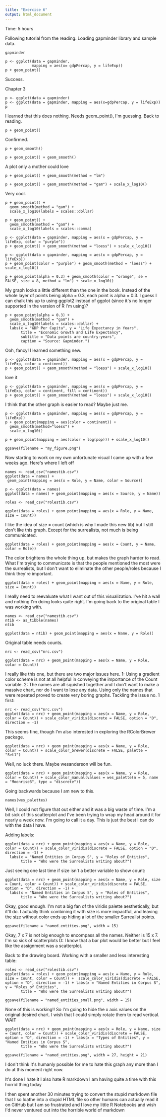 ```yaml
---
title: "Exercise 6"
output: html_document
---
```


Time: 5 hours

Following tutorial from the reading. Loading gapminder library and sample data.

```{r}
gapminder
```

```{r}
p <- ggplot(data = gapminder,
            mapping = aes(x= gdpPercap, y = lifeExp))
p + geom_point()
```

Success.

Chapter 3

```{r}
p <- ggplot(data = gapminder)
p <- ggplot(data = gapminder, mapping = aes(x=gdpPercap, y = lifeExp))
p
```

I learned that this does nothing. Needs geom_point(), I'm guessing. Back to reading.

```{r}
p + geom_point()
```

Confirmed.

```{r}
p + geom_smooth()
```

```{r}
p + geom_point() + geom_smooth()
```

A plot only a mother could love

```{r}
p + geom_point() + geom_smooth(method = "lm")
```

```{r}
p + geom_point() + geom_smooth(method = "gam") + scale_x_log10()
```

Very cool.

```{r}
p + geom_point() +
  geom_smooth(method = "gam") +
  scale_x_log10(labels = scales::dollar)
```

```{r}
p + geom_point() +
  geom_smooth(method = "gam") +
  scale_x_log10(labels = scales::comma)
```

```{r}
p <- ggplot(data = gapminder, mapping = aes(x = gdpPercap, y = lifeExp, color = "purple"))
p + geom_point() + geom_smooth(method = "loess") + scale_x_log10()
```

```{r}
p <- ggplot(data = gapminder, mapping = aes(x = gdpPercap, y = lifeExp))
p + geom_point(color = "purple") + geom_smooth(method = "loess") + scale_x_log10()
```

```{r}
p + geom_point(alpha = 0.3) + geom_smooth(color = "orange", se = FALSE, size = 8, method = "lm") + scale_x_log10()
```

My graph looks a little different than the one in the book. Instead of the whole layer of points being alpha = 0.3, each point is alpha = 0.3. I guess I can chalk this up to using ggplot2 instead of ggplot (since it's no longer supported in the version of R I'm using)?

```{r}
p + geom_point(alpha = 0.3) +
  geom_smooth(method = "gam") +
  scale_x_log10(labels = scales::dollar) +
  labs(x = "GDP Per Capita", y = "Life Expectancy in Years",
       title = "Economic Growth and Life Expectancy",
       subtitle = "Data points are country-years",
       caption = "Source: Gapminder.")
```

Ooh, fancy! I learned something new.

```{r}
p <- ggplot(data = gapminder, mapping = aes(x = gdpPercap, y = lifeExp, color = continent))
p + geom_point() + geom_smooth(method = "loess") + scale_x_log10()
```

love it

```{r}
p <- ggplot(data = gapminder, mapping = aes(x = gdpPercap, y = lifeExp, color = continent, fill = continent))
p + geom_point() + geom_smooth(method = "loess") + scale_x_log10()
```

I think that the other graph is easier to read? Maybe just me.

```{r}
p <- ggplot(data = gapminder, mapping = aes(x = gdpPercap, y = lifeExp))
p + geom_point(mapping = aes(color = continent)) +
  geom_smooth(method="loess") +
  scale_x_log10()
```

```{r}
p + geom_point(mapping = aes(color = log(pop))) + scale_x_log10()
```

```{r}
ggsave(filename = "my_figure.png")
```

Now starting to work on my own unfortunate visual I came up with a few weeks ago. Here's where I left off

```{r}
names <- read_csv("namestib.csv")
ggplot(data = names) +
 geom_point(mapping = aes(x = Role, y = Name, color = Source))
```

```{r}
p <- ggplot(data = names)
ggplot(data = names) + geom_point(mapping = aes(x = Source, y = Name))
```


```{r}
roles <- read_csv("rolestib.csv")
```

```{r}
ggplot(data = roles) + geom_point(mapping = aes(x = Role, y = Name, size = Count))
```

I like the idea of size = count (which is why I made this new tib) but I still don't like this graph. Except for the surrealists, not much is being communicated.

```{r}
ggplot(data = roles) + geom_point(mapping = aes(x = Count, y = Name, color = Role))
```

The color brightens the whole thing up, but makes the graph harder to read. What I'm trying to communicate is that the people mentioned the most were the surrealists, but I don't want to eliminate the other people/roles because I think they're important.

```{r}
ggplot(data = roles) + geom_point(mapping = aes(x = Name, y = Role, size = Count))
```

I really need to reevaluate what I want out of this visualization. I've hit a wall and nothing I'm doing looks quite right. I'm going back to the original table I was working with.

```{r}
names <- read_csv("namestib.csv")
ntib <- as_tibble(names)
ntib
```

```{r}
ggplot(data = ntib) + geom_point(mapping = aes(x = Name, y = Role))
```

Original table needs counts.

```{r}
nrc <- read_csv("nrc.csv")
```

```{r}
ggplot(data = nrc) + geom_point(mapping = aes(x = Name, y = Role, color = Count))
```

I really like this one, but there are two major issues here. 1: Using a gradient color scheme is not at all helpful in conveying the importance of the Count variable. 2: The names are all squished together and I don't want to make a massive chart, nor do I want to lose any data. Using only the names that were repeated proved to create very boring graphs. Tackling the issue no. 1 first:

```{r}
nrc <- read_csv("nrc.csv")
ggplot(data = nrc) + geom_point(mapping = aes(x = Name, y = Role, color = Count)) + scale_color_viridis(discrete = FALSE, option = "D", direction = -1)
```

This seems fine, though I'm also interested in exploring the RColorBrewer package.

```{r}
ggplot(data = nrc) + geom_point(mapping = aes(x = Name, y = Role, color = Count)) + scale_color_brewer(discrete = FALSE, palette = "Set1")
```

Well, no luck there. Maybe wesanderson will be fun.

```{r}
ggplot(data = nrc) + geom_point(mapping = aes(x = Name, y = Role, color = Count)) + scale_color_manual(values = wes_palette(n = 5, name = "Moonrise3", type = "discrete"))
```

Going backwards because I am new to this.
```{r}
names(wes_palettes)
```

Well, I could not figure that out either and it was a big waste of time. I'm a bit sick of this scatterplot and I've been trying to wrap my head around it for nearly a week now. I'm going to call it a day. This is just the best I can do with the data I have.

Adding labels:

```{r}
ggplot(data = nrc) + geom_point(mapping = aes(x = Name, y = Role, color = Count)) + scale_color_viridis(discrete = FALSE, option = "D", direction = -1) +
  labs(x = "Named Entities in Corpus S", y = "Roles of Entities",
       title = "Who were the Surrealists writing about?")
```

Just seeing one last time if size isn't a better variable to show count:

```{r}
ggplot(data = nrc) + geom_point(mapping = aes(x = Name, y = Role, size = Count, color = Count)) + scale_color_viridis(discrete = FALSE, option = "D", direction = -1) +
  labs(x = "Named Entities in Corpus S", y = "Roles of Entities",
       title = "Who were the Surrealists writing about?")
```


Okay, good enough. I'm not a big fan of the viridis palette aesthetically, but it'll do. I actually think combining it with size is more impactful, and leaving the size without color ends up hiding a lot of the smaller Surrealist points.


```{r}
ggsave(filename = "named_entities.png", width = 15)
```

Okay, 7 x 7 is not big enough to encompass all the names. Neither is 15 x 7. I'm so sick of scatterplots D: I know that a bar plot would be better but I feel like the assignment was a scatterplot.

Back to the drawing board. Working with a smaller and less interesting table:

```{r}
roles <- read_csv("rolestib.csv")
ggplot(data = roles) + geom_point(mapping = aes(x = Name, y = Role, size = Count, color = Count)) +  scale_color_viridis(discrete = FALSE, option = "D", direction = -1) + labs(x = "Named Entities in Corpus S", y = "Roles of Entities",
       title = "Who were the Surrealists writing about?")
```

```{r}
ggsave(filename = "named_entities_small.png", width = 15)
```

None of this is working!! So I'm going to hide the x axis values on the original desired chart. I wish that I could simply rotate them to read vertical.
WAIT

```{r}
ggplot(data = nrc) + geom_point(mapping = aes(x = Role, y = Name, size = Count, color = Count)) + scale_color_viridis(discrete = FALSE, option = "D", direction = -1) + labs(x = "Types of Entities", y = "Named Entities in Corpus S",
       title = "Who were the Surrealists writing about?")
```

```{r}
ggsave(filename = "named_entities.png", width = 27, height = 21)
```

I don't think it's humanly possible for me to hate this graph any more than I do at this moment right now.

It's done I hate it I also hate R markdown I am having quite a time with this horrid thing today

I then spent another 30 minutes trying to convert the stupid markdown file that I so loathe into a stupid HTML file so other humans can actually read it on GitHub but I am so frustrated and I love my little R Notebooks and wish I'd never ventured out into the horrible world of markdown